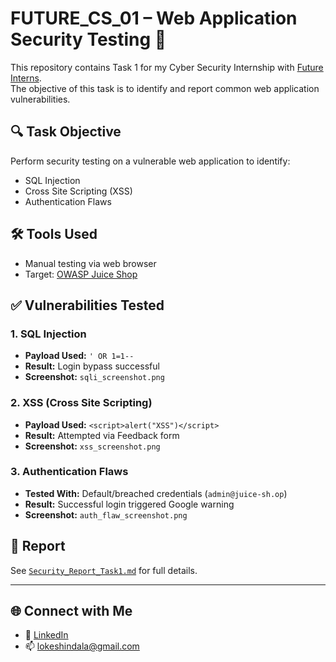 # FUTURE_CS_01 – Web Application Security Testing 🔐

This repository contains Task 1 for my Cyber Security Internship with [Future Interns](https://futureinterns.com).  
The objective of this task is to identify and report common web application vulnerabilities.

## 🔍 Task Objective
Perform security testing on a vulnerable web application to identify:
- SQL Injection
- Cross Site Scripting (XSS)
- Authentication Flaws

## 🛠 Tools Used
- Manual testing via web browser
- Target: [OWASP Juice Shop](https://demo.owasp-juice.shop)

## ✅ Vulnerabilities Tested

### 1. SQL Injection
- **Payload Used:** `' OR 1=1--`
- **Result:** Login bypass successful
- **Screenshot:** `sqli_screenshot.png`

### 2. XSS (Cross Site Scripting)
- **Payload Used:** `<script>alert("XSS")</script>`
- **Result:** Attempted via Feedback form
- **Screenshot:** `xss_screenshot.png`

### 3. Authentication Flaws
- **Tested With:** Default/breached credentials (`admin@juice-sh.op`)
- **Result:** Successful login triggered Google warning
- **Screenshot:** `auth_flaw_screenshot.png`

## 📄 Report
See [`Security_Report_Task1.md`](./Security_Report_Task1.md) for full details.

---

## 🌐 Connect with Me
- 🔗 [LinkedIn](https://www.linkedin.com/in/lokeshindala)
- 📫 lokeshindala@gmail.com

